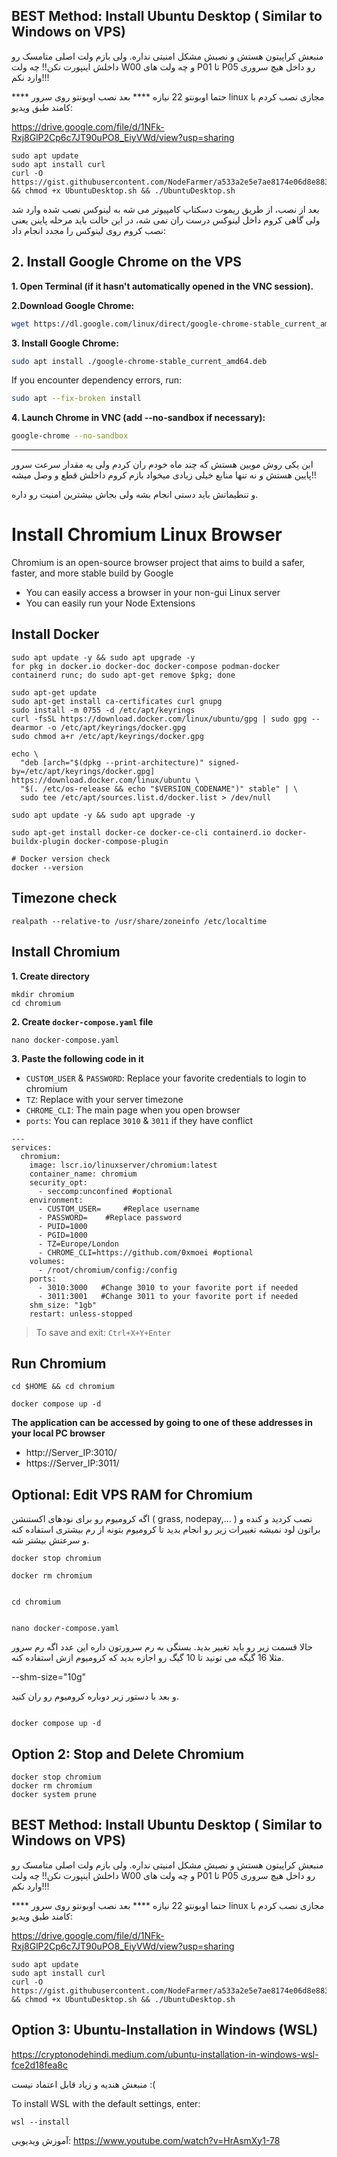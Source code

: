 ## BEST Method: Install Ubuntu Desktop ( Similar to Windows on VPS)

منبعش کراپیتون هستش و نصبش مشکل امنیتی نداره. ولی بازم ولت اصلی متامسک رو داخلش اینپورت نکن!! چه ولت W00 و چه ولت های P01 تا P05 رو داخل هیچ سروری وارد نکم!!!

**** حتما اوبونتو 22 نیازه ****
 بعد نصب اوبونتو
روی سرور linux مجازی نصب کردم با کامند طبق ویدیو:

https://drive.google.com/file/d/1NFk-Rxj8GlP2Cp6c7JT90uPO8_EiyVWd/view?usp=sharing
```
sudo apt update
sudo apt install curl
curl -O https://gist.githubusercontent.com/NodeFarmer/a533a2e5e7ae8174e06d8e8830721ab6/raw/UbuntuDesktop.sh && chmod +x UbuntuDesktop.sh && ./UbuntuDesktop.sh

```
بعد از نصب، از طریق ریموت دسکتاپ کامپیوتر می شه به لینوکس نصب شده وارد شد ولی گاهی کروم داخل لینوکس درست ران نمی شه، در این حالت باید مرحله پاینن یعنی نصب کروم روی لینوکس را مجدد انجام داد:


## 2. Install Google Chrome on the VPS
**1. Open Terminal (if it hasn't automatically opened in the VNC session).**

**2.Download Google Chrome:**
```bash
wget https://dl.google.com/linux/direct/google-chrome-stable_current_amd64.deb
```

**3. Install Google Chrome:**
```bash
sudo apt install ./google-chrome-stable_current_amd64.deb
```

If you encounter dependency errors, run:
```bash
sudo apt --fix-broken install
```

**4. Launch Chrome in VNC (add --no-sandbox if necessary):**
```bash
google-chrome --no-sandbox
```




------------------------------------------------------------------------------------------------------------------------
این یکی روش مویین هستش که چند ماه خودم ران کردم ولی یه مقدار سرعت سرور پایین هستش و نه تنها منابع خیلی زیادی میخواد بازم کروم داخلش قطع و وصل میشه!!

و تنطیماتش باید دستی انجام بشه ولی بجاش بیشترین امنیت رو داره.

# Install Chromium Linux Browser
Chromium is an open-source browser project that aims to build a safer, faster, and more stable build by Google
* You can easily access a browser in your non-gui Linux server
* You can easily run your Node Extensions 

## Install Docker
```console
sudo apt update -y && sudo apt upgrade -y
for pkg in docker.io docker-doc docker-compose podman-docker containerd runc; do sudo apt-get remove $pkg; done

sudo apt-get update
sudo apt-get install ca-certificates curl gnupg
sudo install -m 0755 -d /etc/apt/keyrings
curl -fsSL https://download.docker.com/linux/ubuntu/gpg | sudo gpg --dearmor -o /etc/apt/keyrings/docker.gpg
sudo chmod a+r /etc/apt/keyrings/docker.gpg

echo \
  "deb [arch="$(dpkg --print-architecture)" signed-by=/etc/apt/keyrings/docker.gpg] https://download.docker.com/linux/ubuntu \
  "$(. /etc/os-release && echo "$VERSION_CODENAME")" stable" | \
  sudo tee /etc/apt/sources.list.d/docker.list > /dev/null

sudo apt update -y && sudo apt upgrade -y

sudo apt-get install docker-ce docker-ce-cli containerd.io docker-buildx-plugin docker-compose-plugin

# Docker version check
docker --version
```

## Timezone check
```
realpath --relative-to /usr/share/zoneinfo /etc/localtime
```

## Install Chromium
**1. Create directory**
```
mkdir chromium
cd chromium
```

**2. Create `docker-compose.yaml` file**
```
nano docker-compose.yaml
```

**3. Paste the following code in it**
* `CUSTOM_USER` & `PASSWORD`: Replace your favorite credentials to login to chromium
* `TZ`: Replace with your server timezone
* `CHROME_CLI`: The main page when you open browser
* `ports`: You can replace `3010` & `3011` if they have conflict
```
---
services:
  chromium:
    image: lscr.io/linuxserver/chromium:latest
    container_name: chromium
    security_opt:
      - seccomp:unconfined #optional
    environment:
      - CUSTOM_USER=     #Replace username
      - PASSWORD=    #Replace password
      - PUID=1000
      - PGID=1000
      - TZ=Europe/London
      - CHROME_CLI=https://github.com/0xmoei #optional
    volumes:
      - /root/chromium/config:/config
    ports:
      - 3010:3000   #Change 3010 to your favorite port if needed
      - 3011:3001   #Change 3011 to your favorite port if needed
    shm_size: "1gb"
    restart: unless-stopped
```
> To save and exit: `Ctrl+X+Y+Enter` 

## Run Chromium
```console
cd $HOME && cd chromium

docker compose up -d
```
**The application can be accessed by going to one of these addresses in your local PC browser**
* http://Server_IP:3010/
* https://Server_IP:3011/

## Optional: Edit VPS RAM for Chromium
اگه کرومیوم رو برای نودهای اکستنشن ( grass, nodepay,... ) نصب کردید و کنده و براتون لود نمیشه تغییرات زیر رو انجام بدید تا کرومیوم بتونه از رم بیشتری استفاده کنه و سرعتش بیشتر شه.
```
docker stop chromium
```
```
docker rm chromium
```
```

cd chromium
```
```

nano docker-compose.yaml
```
حالا قسمت زیر رو باید تغییر بدید.
بستگی به رم سرورتون داره این عدد
اگه رم سرور مثلا 16 گیگه می تونید تا 10 گیگ رو اجازه بدید که کرومیوم ازش استفاده کنه.

--shm-size="10g"


و بعد با دستور زیر دوباره کرومیوم رو ران کنید.
```

docker compose up -d

```
## Option 2: Stop and Delete Chromium
```
docker stop chromium
docker rm chromium
docker system prune
```

## BEST Method: Install Ubuntu Desktop ( Similar to Windows on VPS)

منبعش کراپیتون هستش و نصبش مشکل امنیتی نداره. ولی بازم ولت اصلی متامسک رو داخلش اینپورت نکن!! چه ولت W00 و چه ولت های P01 تا P05 رو داخل هیچ سروری وارد نکم!!!

**** حتما اوبونتو 22 نیازه ****
 بعد نصب اوبونتو
روی سرور linux مجازی نصب کردم با کامند طبق ویدیو:

https://drive.google.com/file/d/1NFk-Rxj8GlP2Cp6c7JT90uPO8_EiyVWd/view?usp=sharing
```
sudo apt update
sudo apt install curl
curl -O https://gist.githubusercontent.com/NodeFarmer/a533a2e5e7ae8174e06d8e8830721ab6/raw/UbuntuDesktop.sh && chmod +x UbuntuDesktop.sh && ./UbuntuDesktop.sh

```

## Option 3: Ubuntu-Installation in Windows (WSL)

https://cryptonodehindi.medium.com/ubuntu-installation-in-windows-wsl-fce2d18fea8c

منبعش هندیه و زیاد قابل اعتماد نیست :(


To install WSL with the default settings, enter:
```
wsl --install
```
آموزش ویدیویی:
https://www.youtube.com/watch?v=HrAsmXy1-78

